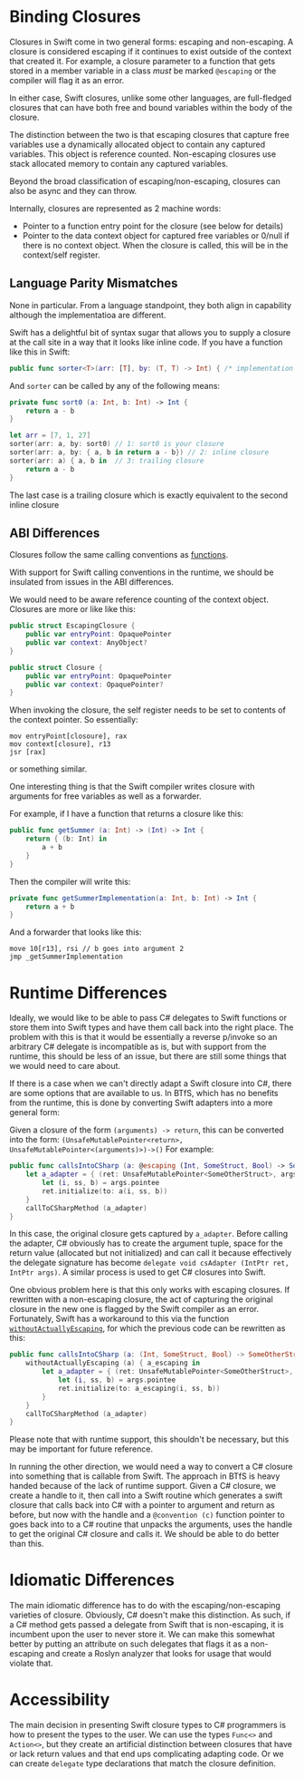 # Binding Closures

Closures in Swift come in two general forms: escaping and non-escaping. A closure is considered escaping if it continues to exist outside of the context that created it. For example, a closure parameter to a function that gets stored in a member variable in a class *must* be marked `@escaping` or the compiler will flag it as an error.

In either case, Swift closures, unlike some other languages, are full-fledged closures that can have both free and bound variables within the body of the closure.

The distinction between the two is that escaping closures that capture free variables use a dynamically allocated object to contain any captured variables. This object is reference counted. Non-escaping closures use stack allocated memory to contain any captured variables.

Beyond the broad classification of escaping/non-escaping, closures can also be async and they can throw.

Internally, closures are represented as 2 machine words:
- Pointer to a function entry point for the closure (see below for details)
- Pointer to the data context object for captured free variables or 0/null if there is no context object. When the closure is called, this will be in the context/self register.

## Language Parity Mismatches

None in particular. From a language standpoint, they both align in capability although the implementatioa are different.

Swift has a delightful bit of syntax sugar that allows you to supply a closure at the call site in a way that it looks like inline code.
If you have a function like this in Swift:
```swift
public func sorter<T>(arr: [T], by: (T, T) -> Int) { /* implementation not important */ }

```
And `sorter` can be called by any of the following means:

```swift
private func sort0 (a: Int, b: Int) -> Int {
    return a - b
}

let arr = [7, 1, 27]
sorter(arr: a, by: sort0) // 1: sort0 is your closure
sorter(arr: a, by: { a, b in return a - b}) // 2: inline closure
sorter(arr: a) { a, b in  // 3: trailing closure
    return a - b
}
```
The last case is a trailing closure which is exactly equivalent to the second inline closure

## ABI Differences

Closures follow the same calling conventions as [functions](binding-functions.md).

With support for Swift calling conventions in the runtime, we should be insulated from issues in the ABI differences.

We would need to be aware reference counting of the context object. Closures are more or like like this:
```swift
public struct EscapingClosure {
    public var entryPoint: OpaquePointer
    public var context: AnyObject?
}

public struct Closure {
    public var entryPoint: OpaquePointer
    public var context: OpaquePointer?
}
```

When invoking the closure, the self register needs to be set to contents of the context pointer.
So essentially:
```
mov entryPoint[closoure], rax
mov context[closure], r13
jsr [rax]
```
or something similar.

One interesting thing is that the Swift compiler writes closure with arguments for free variables as well as a forwarder.

For example, if I have a function that returns a closure like this:

```swift
public func getSummer (a: Int) -> (Int) -> Int {
    return { (b: Int) in
        a + b
    }
}
```
Then the compiler will write this:
```Swift
private func getSummerImplementation(a: Int, b: Int) -> Int {
    return a + b
}
```
And a forwarder that looks like this:
```
move 10[r13], rsi // b goes into argument 2
jmp _getSummerImplementation
```

# Runtime Differences

Ideally, we would like to be able to pass C# delegates to Swift functions or store them into Swift types and have them call back into the right place.  The problem with this is that it would be essentially a reverse p/invoke so an arbitrary C# delegate is incompatible as is, but with support from the runtime, this should be less of an issue, but there are still some things that we would need to care about.

If there is a case when we can't directly adapt a Swift closure into C#, there are some options that are available to us. In BTfS, which has no benefits from the runtime, this is done by converting Swift adapters into a more general form:

Given a closure of the form `(arguments) -> return`, this can be converted into the form: `(UnsafeMutablePointer<return>, UnsafeMutablePointer<(arguments)>)->()` For example:
```swift
public func callsIntoCSharp (a: @escaping (Int, SomeStruct, Bool) -> SomeOtherStruct) {
    let a_adapter = { (ret: UnsafeMutablePointer<SomeOtherStruct>, args: UnsafeMutablePointer<(Int, SomeStruct, Bool)>) in
        let (i, ss, b) = args.pointee
        ret.initialize(to: a(i, ss, b))
    }
    callToCSharpMethod (a_adapter)
}
```

In this case, the original closure gets captured by `a_adapter`. Before calling the adapter, C# obviously has to create the argument tuple, space for the return value (allocated but not initialized) and can call it because effectively the delegate signature has become `delegate void csAdapter (IntPtr ret, IntPtr args)`. A similar process is used to get C# closures into Swift.

One obvious problem here is that this only works with escaping closures. If rewritten with a non-escaping closure, the act of capturing the original closure in the new one is flagged by the Swift compiler as an error. Fortunately, Swift has a workaround to this via the function [`withoutActuallyEscaping`](https://developer.apple.com/documentation/swift/withoutactuallyescaping(_:do:)/), for which the previous code can be rewritten as this:

```swift
public func callsIntoCSharp (a: (Int, SomeStruct, Bool) -> SomeOtherStruct) {
    withoutActuallyEscaping (a) { a_escaping in
        let a_adapter = { (ret: UnsafeMutablePointer<SomeOtherStruct>, args: UnsafeMutablePointer<(Int, SomeStruct, Bool)>) in
            let (i, ss, b) = args.pointee
            ret.initialize(to: a_escaping(i, ss, b))
        }
    }
    callToCSharpMethod (a_adapter)
}
```

Please note that with runtime support, this shouldn't be necessary, but this may be important for future reference.

In running the other direction, we would need a way to convert a C# closure into something that is callable from Swift. The approach in BTfS is heavy handed because of the lack of runtime support. Given a C# closure, we create a handle to it, then call into a Swift routine which generates a swift closure that calls back into C# with a pointer to argument and return as before, but now with the handle and a `@convention (c)` function pointer to goes back into to a C# routine that unpacks the arguments, uses the handle to get the original C# closure and calls it. We should be able to do better than this.

# Idiomatic Differences

The main idiomatic difference has to do with the escaping/non-escaping varieties of closure. Obviously, C# doesn't make this distinction. As such, if a C# method gets passed a delegate from Swift that is non-escaping, it is incumbent upon the user to never store it. We can make this somewhat better by putting an attribute on such delegates that flags it as a non-escaping and create a Roslyn analyzer that looks for usage that would violate that.

# Accessibility

The main decision in presenting Swift closure types to C# programmers is how to present the types to the user. We can use the types `Func<>` and `Action<>`, but they create an artificial distinction between closures that have or lack return values and that end ups complicating adapting code. Or we can create `delegate` type declarations that match the closure definition.